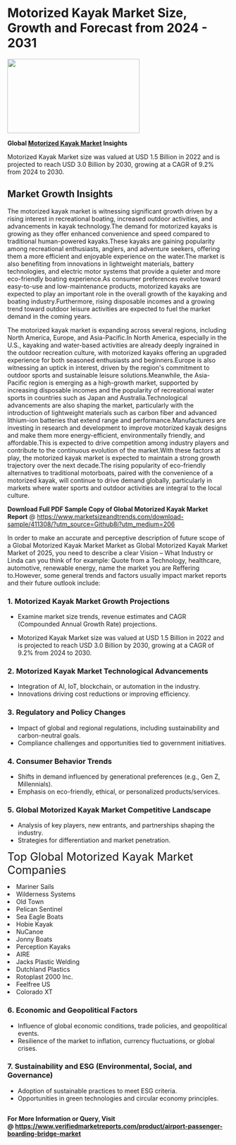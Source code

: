<H1>Motorized Kayak Market Size, Growth and Forecast from 2024 - 2031</H1><img class="aligncenter size-medium wp-image-584254" src="https://thirdeyenews.in/wp-content/uploads/2024/09/Global-Market-Research-300x168.jpeg" alt="" width="300" height="168" /><p><strong>Global&nbsp;<a href="https://www.marketsizeandtrends.com/download-sample/411308/?utm_source=Github8j?utm_medium=206">Motorized Kayak Market</a> Insights</strong></p><p>Motorized Kayak Market size was valued at USD 1.5 Billion in 2022 and is projected to reach USD 3.0 Billion by 2030, growing at a CAGR of 9.2% from 2024 to 2030.</p><p><h2>Market Growth Insights</h2> <p>The motorized kayak market is witnessing significant growth driven by a rising interest in recreational boating, increased outdoor activities, and advancements in kayak technology.The demand for motorized kayaks is growing as they offer enhanced convenience and speed compared to traditional human-powered kayaks.These kayaks are gaining popularity among recreational enthusiasts, anglers, and adventure seekers, offering them a more efficient and enjoyable experience on the water.The market is also benefiting from innovations in lightweight materials, battery technologies, and electric motor systems that provide a quieter and more eco-friendly boating experience.As consumer preferences evolve toward easy-to-use and low-maintenance products, motorized kayaks are expected to play an important role in the overall growth of the kayaking and boating industry.Furthermore, rising disposable incomes and a growing trend toward outdoor leisure activities are expected to fuel the market demand in the coming years.</p> <p>The motorized kayak market is expanding across several regions, including North America, Europe, and Asia-Pacific.In North America, especially in the U.S., kayaking and water-based activities are already deeply ingrained in the outdoor recreation culture, with motorized kayaks offering an upgraded experience for both seasoned enthusiasts and beginners.Europe is also witnessing an uptick in interest, driven by the region's commitment to outdoor sports and sustainable leisure solutions.Meanwhile, the Asia-Pacific region is emerging as a high-growth market, supported by increasing disposable incomes and the popularity of recreational water sports in countries such as Japan and Australia.Technological advancements are also shaping the market, particularly with the introduction of lightweight materials such as carbon fiber and advanced lithium-ion batteries that extend range and performance.Manufacturers are investing in research and development to improve motorized kayak designs and make them more energy-efficient, environmentally friendly, and affordable.This is expected to drive competition among industry players and contribute to the continuous evolution of the market.With these factors at play, the motorized kayak market is expected to maintain a strong growth trajectory over the next decade.The rising popularity of eco-friendly alternatives to traditional motorboats, paired with the convenience of a motorized kayak, will continue to drive demand globally, particularly in markets where water sports and outdoor activities are integral to the local culture.<p><span class=""><strong>Download Full PDF Sample Copy of Global Motorized Kayak Market Report</strong> @ <a href="https://www.marketsizeandtrends.com/download-sample/411308/?utm_source=Github8j?utm_medium=206" target="_blank">https://www.marketsizeandtrends.com/download-sample/411308/?utm_source=Github8j?utm_medium=206</a></span></p><p>In order to make an accurate and perceptive description of future scope of a Global&nbsp;Motorized Kayak Market Market as Global&nbsp;Motorized Kayak Market Market of 2025, you need to describe a clear Vision &ndash; What Industry or Linda can you think of for example: Quote from a Technology, healthcare, automotive, renewable energy, name the market you are Reffering to.However, some general trends and factors usually impact market reports and their future outlook include:</p><h3>1.&nbsp;<strong>Motorized Kayak Market Growth Projections</strong></h3><ul><li>Examine market size trends, revenue estimates and CAGR (Compounded Annual Growth Rate) projections.</li><li><p>Motorized Kayak Market size was valued at USD 1.5 Billion in 2022 and is projected to reach USD 3.0 Billion by 2030, growing at a CAGR of 9.2% from 2024 to 2030.</p></li></ul><h3>2.&nbsp;<strong>Motorized Kayak Market Technological Advancements</strong></h3><ul><li>Integration of AI, IoT, blockchain, or automation in the industry.</li><li>Innovations driving cost reductions or improving efficiency.</li></ul><h3>3.&nbsp;<strong>Regulatory and Policy Changes</strong></h3><ul><li>Impact of global and regional regulations, including sustainability and carbon-neutral goals.</li><li>Compliance challenges and opportunities tied to government initiatives.</li></ul><h3>4.&nbsp;<strong>Consumer Behavior Trends</strong></h3><ul><li>Shifts in demand influenced by generational preferences (e.g., Gen Z, Millennials).</li><li>Emphasis on eco-friendly, ethical, or personalized products/services.</li></ul><h3>5.&nbsp;<strong>Global Motorized Kayak Market Competitive Landscape</strong></h3><ul><li>Analysis of key players, new entrants, and partnerships shaping the industry.</li><li>Strategies for differentiation and market penetration.</li></ul><p data-pm-slice="1 1 []"><span style="color: inherit; font-family: inherit; font-size: 25px;">Top Global Motorized Kayak Market Companies</span></p><div class="" data-test-id=""><p><li>Mariner Sails</li><li> Wilderness Systems</li><li> Old Town</li><li> Pelican Sentinel</li><li> Sea Eagle Boats</li><li> Hobie Kayak</li><li> NuCanoe</li><li> Jonny Boats</li><li> Perception Kayaks</li><li> AIRE</li><li> Jacks Plastic Welding</li><li> Dutchland Plastics</li><li> Rotoplast 2000 Inc.</li><li> Feelfree US</li><li> Colorado XT</li></p></div><h3>6.&nbsp;<strong>Economic and Geopolitical Factors</strong></h3><ul><li>Influence of global economic conditions, trade policies, and geopolitical events.</li><li>Resilience of the market to inflation, currency fluctuations, or global crises.</li></ul><h3>7.&nbsp;<strong>Sustainability and ESG (Environmental, Social, and Governance)</strong></h3><ul><li>Adoption of sustainable practices to meet ESG criteria.</li><li>Opportunities in green technologies and circular economy principles.</li></ul><h2><strong style="font-size: 14px;">For More Information or Query, Visit @&nbsp;</strong><a style="background-color: #ffffff; font-size: 14px;" href="https://www.marketsizeandtrends.com/report/motorized-kayak-market/" target="_blank">https://www.verifiedmarketreports.com/product/airport-passenger-boarding-bridge-market</a></h2>